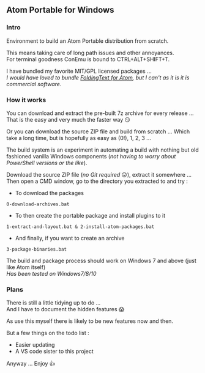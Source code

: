 ## Atom Portable for Windows
### Intro
Environment to build an Atom Portable distribution from scratch.

This means taking care of long path issues and other annoyances.  
For terminal goodness ConEmu is bound to CTRL+ALT+SHIFT+T.

I have bundled my favorite MIT/GPL licensed packages ...  
*I would have loved to bundle [FoldingText for Atom](https://atom.io/packages/foldingtext-for-atom), but I can't as it is it is commercial software.*

### How it works
You can download and extract the pre-built 7z archive for every release ...  
That is the easy and very much the faster way :smirk:

Or you can download the source ZIP file and build from scratch ...
Which take a long time, but is hopefully as easy as (0!), 1, 2, 3 ...

The build system is an experiment in automating a build with nothing but old fashioned vanilla Windows components (*not having to worry about PowerShell versions or the like*).

Download the source ZIP file (*no Git required* :stuck_out_tongue_winking_eye:), extract it somewhere ...  
Then open a CMD window, go to the directory you extracted to and try :

- To download the packages   
```
0-download-archives.bat
```
- To then create the portable package and install plugins to it  
```
1-extract-and-layout.bat & 2-install-atom-packages.bat
```
- And finally, if you want to create an archive  
```
3-package-binaries.bat
```

The build and package process should work on Windows 7 and above (just like Atom itself)  
*Has been tested on Windows7/8/10*

### Plans

There is still a little tidying up to do ...  
And I have to document the hidden features :scream:  

As use this myself there is likely to be new features now and then.

But a few things on the todo list :
- Easier updating
- A VS code sister to this project

Anyway ... 
Enjoy :thumbsup:
